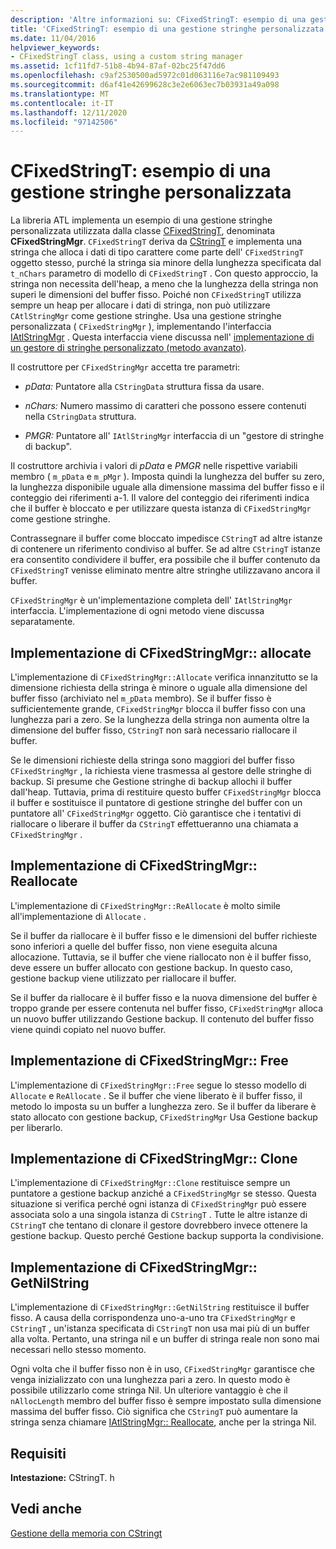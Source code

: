 ```yaml
---
description: 'Altre informazioni su: CFixedStringT: esempio di una gestione stringhe personalizzata'
title: 'CFixedStringT: esempio di una gestione stringhe personalizzata'
ms.date: 11/04/2016
helpviewer_keywords:
- CFixedStringT class, using a custom string manager
ms.assetid: 1cf11fd7-51b8-4b94-87af-02bc25f47dd6
ms.openlocfilehash: c9af2530500ad5972c01d063116e7ac981109493
ms.sourcegitcommit: d6af41e42699628c3e2e6063ec7b03931a49a098
ms.translationtype: MT
ms.contentlocale: it-IT
ms.lasthandoff: 12/11/2020
ms.locfileid: "97142506"
---
```

# <a name="cfixedstringt-example-of-a-custom-string-manager"></a>CFixedStringT: esempio di una gestione stringhe personalizzata

La libreria ATL implementa un esempio di una gestione stringhe personalizzata utilizzata dalla classe [CFixedStringT](../atl-mfc-shared/reference/cfixedstringt-class.md), denominata **CFixedStringMgr**. `CFixedStringT` deriva da [CStringT](../atl-mfc-shared/reference/cstringt-class.md) e implementa una stringa che alloca i dati di tipo carattere come parte dell' `CFixedStringT` oggetto stesso, purché la stringa sia minore della lunghezza specificata dal `t_nChars` parametro di modello di `CFixedStringT` . Con questo approccio, la stringa non necessita dell'heap, a meno che la lunghezza della stringa non superi le dimensioni del buffer fisso. Poiché non `CFixedStringT` utilizza sempre un heap per allocare i dati di stringa, non può utilizzare `CAtlStringMgr` come gestione stringhe. Usa una gestione stringhe personalizzata ( `CFixedStringMgr` ), implementando l'interfaccia [IAtlStringMgr](../atl-mfc-shared/reference/iatlstringmgr-class.md) . Questa interfaccia viene discussa nell' [implementazione di un gestore di stringhe personalizzato (metodo avanzato)](../atl-mfc-shared/implementation-of-a-custom-string-manager-advanced-method.md).

Il costruttore per `CFixedStringMgr` accetta tre parametri:

- *pData:* Puntatore alla `CStringData` struttura fissa da usare.

- *nChars:* Numero massimo di caratteri che possono essere contenuti nella `CStringData` struttura.

- *PMGR:* Puntatore all' `IAtlStringMgr` interfaccia di un "gestore di stringhe di backup".

Il costruttore archivia i valori di *pData* e *PMGR* nelle rispettive variabili membro ( `m_pData` e `m_pMgr` ). Imposta quindi la lunghezza del buffer su zero, la lunghezza disponibile uguale alla dimensione massima del buffer fisso e il conteggio dei riferimenti a-1. Il valore del conteggio dei riferimenti indica che il buffer è bloccato e per utilizzare questa istanza di `CFixedStringMgr` come gestione stringhe.

Contrassegnare il buffer come bloccato impedisce `CStringT` ad altre istanze di contenere un riferimento condiviso al buffer. Se ad altre `CStringT` istanze era consentito condividere il buffer, era possibile che il buffer contenuto da `CFixedStringT` venisse eliminato mentre altre stringhe utilizzavano ancora il buffer.

`CFixedStringMgr` è un'implementazione completa dell' `IAtlStringMgr` interfaccia. L'implementazione di ogni metodo viene discussa separatamente.

## <a name="implementation-of-cfixedstringmgrallocate"></a>Implementazione di CFixedStringMgr:: allocate

L'implementazione di `CFixedStringMgr::Allocate` verifica innanzitutto se la dimensione richiesta della stringa è minore o uguale alla dimensione del buffer fisso (archiviato nel `m_pData` membro). Se il buffer fisso è sufficientemente grande, `CFixedStringMgr` blocca il buffer fisso con una lunghezza pari a zero. Se la lunghezza della stringa non aumenta oltre la dimensione del buffer fisso, `CStringT` non sarà necessario riallocare il buffer.

Se le dimensioni richieste della stringa sono maggiori del buffer fisso `CFixedStringMgr` , la richiesta viene trasmessa al gestore delle stringhe di backup. Si presume che Gestione stringhe di backup allochi il buffer dall'heap. Tuttavia, prima di restituire questo buffer `CFixedStringMgr` blocca il buffer e sostituisce il puntatore di gestione stringhe del buffer con un puntatore all' `CFixedStringMgr` oggetto. Ciò garantisce che i tentativi di riallocare o liberare il buffer da `CStringT` effettueranno una chiamata a `CFixedStringMgr` .

## <a name="implementation-of-cfixedstringmgrreallocate"></a>Implementazione di CFixedStringMgr:: Reallocate

L'implementazione di `CFixedStringMgr::ReAllocate` è molto simile all'implementazione di `Allocate` .

Se il buffer da riallocare è il buffer fisso e le dimensioni del buffer richieste sono inferiori a quelle del buffer fisso, non viene eseguita alcuna allocazione. Tuttavia, se il buffer che viene riallocato non è il buffer fisso, deve essere un buffer allocato con gestione backup. In questo caso, gestione backup viene utilizzato per riallocare il buffer.

Se il buffer da riallocare è il buffer fisso e la nuova dimensione del buffer è troppo grande per essere contenuta nel buffer fisso, `CFixedStringMgr` alloca un nuovo buffer utilizzando Gestione backup. Il contenuto del buffer fisso viene quindi copiato nel nuovo buffer.

## <a name="implementation-of-cfixedstringmgrfree"></a>Implementazione di CFixedStringMgr:: Free

L'implementazione di `CFixedStringMgr::Free` segue lo stesso modello di `Allocate` e `ReAllocate` . Se il buffer che viene liberato è il buffer fisso, il metodo lo imposta su un buffer a lunghezza zero. Se il buffer da liberare è stato allocato con gestione backup, `CFixedStringMgr` Usa Gestione backup per liberarlo.

## <a name="implementation-of-cfixedstringmgrclone"></a>Implementazione di CFixedStringMgr:: Clone

L'implementazione di `CFixedStringMgr::Clone` restituisce sempre un puntatore a gestione backup anziché a `CFixedStringMgr` se stesso. Questa situazione si verifica perché ogni istanza di `CFixedStringMgr` può essere associata solo a una singola istanza di `CStringT` . Tutte le altre istanze di `CStringT` che tentano di clonare il gestore dovrebbero invece ottenere la gestione backup. Questo perché Gestione backup supporta la condivisione.

## <a name="implementation-of-cfixedstringmgrgetnilstring"></a>Implementazione di CFixedStringMgr:: GetNilString

L'implementazione di `CFixedStringMgr::GetNilString` restituisce il buffer fisso. A causa della corrispondenza uno-a-uno tra `CFixedStringMgr` e `CStringT` , un'istanza specificata di `CStringT` non usa mai più di un buffer alla volta. Pertanto, una stringa nil e un buffer di stringa reale non sono mai necessari nello stesso momento.

Ogni volta che il buffer fisso non è in uso, `CFixedStringMgr` garantisce che venga inizializzato con una lunghezza pari a zero. In questo modo è possibile utilizzarlo come stringa Nil. Un ulteriore vantaggio è che il `nAllocLength` membro del buffer fisso è sempre impostato sulla dimensione massima del buffer fisso. Ciò significa che `CStringT` può aumentare la stringa senza chiamare [IAtlStringMgr:: Reallocate](../atl-mfc-shared/reference/iatlstringmgr-class.md#reallocate), anche per la stringa Nil.

## <a name="requirements"></a>Requisiti

**Intestazione:** CStringT. h

## <a name="see-also"></a>Vedi anche

[Gestione della memoria con CStringt](../atl-mfc-shared/memory-management-with-cstringt.md)
